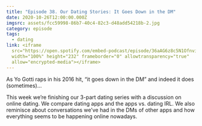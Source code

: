 ```yaml
---
title: "Episode 38. Our Dating Stories: It Goes Down in the DM"
date: 2020-10-26T12:00:00.000Z
imgsrc: assets/fcc59998-86b7-40c4-82c3-d48add54218b-2.jpg
category: episode
tags:
  - dating
link: <iframe
  src="https://open.spotify.com/embed-podcast/episode/36aAG6z8c5N1Ofnviueiyd"
  width="100%" height="232" frameborder="0" allowtransparency="true"
  allow="encrypted-media"></iframe>
---
```

As Yo Gotti raps in his 2016 hit, “it goes down in the DM” and indeed it does (sometimes)…

This week we’re finishing our 3-part dating series with a discussion on online dating. We compare dating apps and the apps vs. dating IRL. We also reminisce about conversations we’ve had in the DMs of other apps and how everything seems to be happening online nowadays.